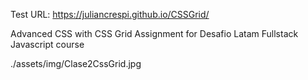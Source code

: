 Test URL: https://juliancrespi.github.io/CSSGrid/

Advanced CSS with CSS Grid Assignment for Desafio Latam Fullstack Javascript course


./assets/img/Clase2CssGrid.jpg
